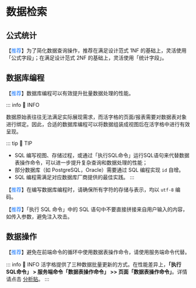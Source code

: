 # 数据检索

## 公式统计

【<font color="#1677FF">推荐</font>】为了简化数据查询操作，推荐在满足设计范式 1NF 的基础上，灵活使用「公式字段」；在满足设计范式 2NF 的基础上，灵活使用「统计字段」。

## 数据库编程

【<font color="#1677FF">推荐</font>】数据库编程可以有效提升批量数据处理的性能。

::: info 📍 INFO

数据原始表往往无法满足实际展现需求，而活字格的页面/报表需要对数据表对象进行绑定。因此，合适的数据库编程可以将数据组装成视图后在活字格中进行有效呈现。

::: tip 🔔 TIP
- SQL 编写视图、存储过程，或通过「执行SQL命令」运行SQL语句来代替数据表操作命令，可以进一步提升复杂查询和数据处理的性能；
- 部分数据库（如 PostgreSQL，Oracle）需要通过 SQL 编程实现 `id` 自增。
- SQL 编程需满足对应数据库厂商提供的最佳实践。
:::

【<font color="#1677FF">推荐</font>】在编写数据库编程时，请确保所有字符的存储与表示，均以 `utf-8` 编码。

【<font color="#1677FF">推荐</font>】「执行 SQL 命令」中的 SQL 语句中不要直接拼接来自用户输入的内容，如传入参数，避免注入攻击。

## 数据操作

【<font color="#1677FF">推荐</font>】避免在前端命令的循环中使用数据表操作命令，请使用服务端命令代替。

::: info 📍 INFO
活字格提供了三种数据批量更新的方式。在性能差异上，**「执行SQL命令」 > 服务端命令「数据表操作命令」 >> 页面「数据表操作命令」**。详情请点击 [分析贴](https://gcdn.grapecity.com.cn/showtopic-156552-1-1.html)。
:::
